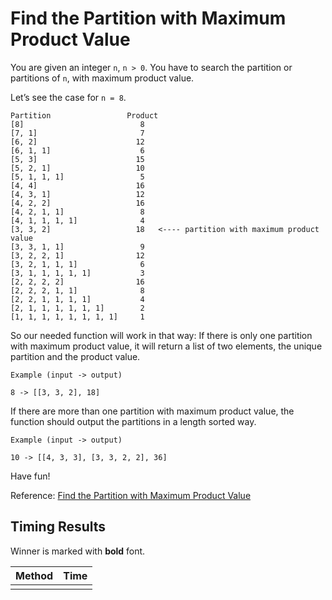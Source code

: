 # Find the Partition with Maximum Product Value

You are given an integer `n`, `n > 0`. You have to search the partition or partitions
of `n`, with maximum product value.

Let’s see the case for `n = 8`.

```text
Partition                 Product
[8]                          8
[7, 1]                       7
[6, 2]                      12
[6, 1, 1]                    6
[5, 3]                      15
[5, 2, 1]                   10
[5, 1, 1, 1]                 5
[4, 4]                      16
[4, 3, 1]                   12
[4, 2, 2]                   16
[4, 2, 1, 1]                 8
[4, 1, 1, 1, 1]              4
[3, 3, 2]                   18   <---- partition with maximum product value
[3, 3, 1, 1]                 9
[3, 2, 2, 1]                12
[3, 2, 1, 1, 1]              6
[3, 1, 1, 1, 1, 1]           3
[2, 2, 2, 2]                16
[2, 2, 2, 1, 1]              8
[2, 2, 1, 1, 1, 1]           4
[2, 1, 1, 1, 1, 1, 1]        2
[1, 1, 1, 1, 1, 1, 1, 1]     1
```

So our needed function will work in that way: If there is only one partition with
maximum product value, it will return a list of two elements, the unique partition
and the product value.

```text
Example (input -> output)

8 -> [[3, 3, 2], 18]
```

If there are more than one partition with maximum product value, the function
should output the partitions in a length sorted way.

```text
Example (input -> output)

10 -> [[4, 3, 3], [3, 3, 2, 2], 36]
```

Have fun!

Reference: [Find the Partition with Maximum Product Value](https://www.codewars.com/kata/5716a4c2794d305f4900156b)

## Timing Results

Winner is marked with __bold__ font.

| Method | Time |
| - | - |
|||
